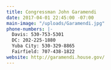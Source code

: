 ```yaml
---
title: Congressman John Garamendi
date: 2017-04-01 22:45:00 -07:00
main-image: "/uploads/Garamendi.jpg"
phone-numbers: |-
  Davis: 530-753-5301
  DC: 202-225-1880
  Yuba City: 530-329-8865
  Fairfield: 707-438-1822
website: http://garamendi.house.gov/
---
```


